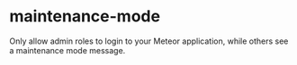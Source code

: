 # maintenance-mode
Only allow admin roles to login to your Meteor application, while others see a maintenance mode message.
